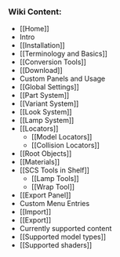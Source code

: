 ### Wiki Content:
* [[Home]]
* Intro
 * [[Installation]]
 * [[Terminology and Basics]]
 * [[Conversion Tools]]
* [[Download]]
*  Custom Panels and Usage
 * [[Global Settings]]
 * [[Part System]]
 * [[Variant System]]
 * [[Look System]]
 * [[Lamp System]]
 * [[Locators]]
    * [[Model Locators]]
    * [[Collision Locators]]
 * [[Root Objects]]
 * [[Materials]]
 * [[SCS Tools in Shelf]]
    * [[Lamp Tools]]
    * [[Wrap Tool]]
 * [[Export Panel]]
* Custom Menu Entries
 * [[Import]]
 * [[Export]]
* Currently supported content
 * [[Supported model types]]
 * [[Supported shaders]]